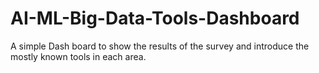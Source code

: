 # AI-ML-Big-Data-Tools-Dashboard
A simple Dash board to show the results of the survey and introduce the mostly known tools in each area. 
